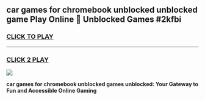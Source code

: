 
## car games for chromebook unblocked unblocked game Play Online 👋 Unblocked Games #2kfbi
<h3>
<a href="https://premium.freeplayer.one?title=car_games_for_chromebook_unblocked&ref=21F">CLICK TO PLAY</a></h3>
<hr>

<h3>
<a href="https://premium.freeplayer.one?title=car_games_for_chromebook_unblocked&ref=21F">CLICK 2 PLAY</a>
  
</h3>

<a href="https://premium.freeplayer.one?title=car_games_for_chromebook_unblocked&ref=21F/"><img src="https://clearcache.store/games.png"></a>


**car games for chromebook unblocked games unblocked: Your Gateway to Fun and Accessible Online Gaming**
